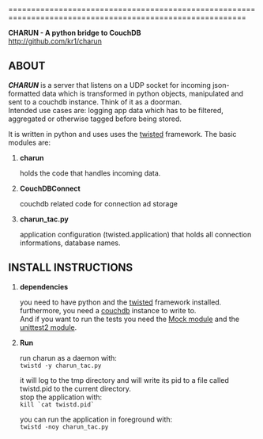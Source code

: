 ==========================================================================================================

**CHARUN - A python bridge to CouchDB**  
<http://github.com/kr1/charun>

ABOUT
-----

***CHARUN*** is a server that listens on a UDP socket for incoming json-formatted data which is transformed in python objects, manipulated and sent to a couchdb instance. Think of it as a doorman.  
Intended use cases are: logging app data which has to be filtered, aggregated or otherwise tagged before being stored.

It is written in python and uses uses the [twisted](http://twistedmatrix.com/trac/wiki/Documentation) framework.
The basic modules are:

1.  **charun** 

    holds the code that handles incoming data.

2.  **CouchDBConnect**

    couchdb related code for connection ad storage

3.  **charun_tac.py**

    application configuration (twisted.application) that holds all connection informations, database names.


INSTALL INSTRUCTIONS
-------------------

1.  **dependencies**

    you need to have python and the [twisted](http://twistedmatrix.com/trac/wiki/Documentation) framework installed. 
    furthermore, you need a [couchdb](http://couchdb.apache.org/) instance to write to.   
    And if you want to run the tests you need the [Mock module](http://python-mock.sourceforge.net/) and the [unittest2 module](http://pypi.python.org/pypi/unittest2/). 

2.  **Run**

    run charun as a daemon with:  
    <code>twistd -y charun_tac.py</code>

    it will log to the tmp directory and will write its pid to a file called twistd.pid to the current directory.  
    stop the application with:  
    <code>kill \`cat twistd.pid\`</code>

    you can run the application in foreground with:  
    <code>twistd -noy charun_tac.py</code>

